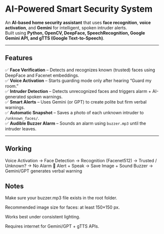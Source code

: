 # AI-Powered Smart Security System

An **AI-based home security assistant** that uses **face recognition**, **voice activation**, and **Gemini** for intelligent, spoken intruder alerts.  
Built using **Python, OpenCV, DeepFace, SpeechRecognition, Google Gemini API, and gTTS (Google Text-to-Speech)**.

---

## Features

✅ **Face Verification** – Detects and recognizes known (trusted) faces using DeepFace and Facenet embeddings.  
✅ **Voice Activation** – Starts guarding mode only after hearing “Guard my room.”  
✅ **Intruder Detection** – Detects unrecognized faces and triggers alarm + AI-generated spoken warnings.  
✅ **Smart Alerts** – Uses Gemini (or GPT) to create polite but firm verbal warnings.  
✅ **Automatic Snapshot** – Saves a photo of each unknown intruder to `/unknown_faces/`.  
✅ **Audible Buzzer Alarm** – Sounds an alarm using `buzzer.mp3` until the intruder leaves.

---

## Working
Voice Activation → Face Detection → Recognition (Facenet512)
→
Trusted / Unknown?
→
No Alarm 🚨 Alert + Speak
→
Save Image + Sound Buzzer
→
Gemini/GPT generates verbal warning

## Notes

Make sure your buzzer.mp3 file exists in the root folder.

Recommended image size for faces: at least 150×150 px.

Works best under consistent lighting.

Requires internet for Gemini/GPT + gTTS APIs.

